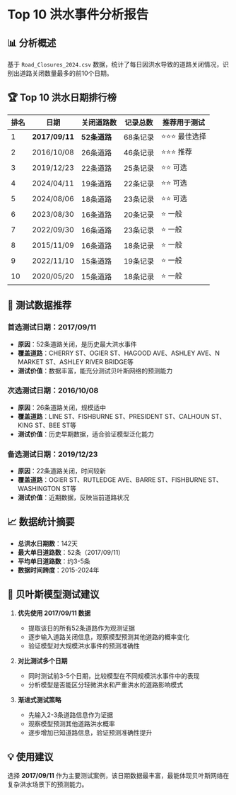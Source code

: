 # Top 10 洪水事件分析报告

## 📊 分析概述

基于 `Road_Closures_2024.csv` 数据，统计了每日因洪水导致的道路关闭情况，识别出道路关闭数量最多的前10个日期。

## 🏆 Top 10 洪水日期排行榜

| 排名 | 日期 | 关闭道路数 | 记录总数 | 推荐用于测试 |
|------|------|-----------|----------|-------------|
| 1 | **2017/09/11** | **52条道路** | 68条记录 | ⭐⭐⭐ 最佳选择 |
| 2 | 2016/10/08 | 26条道路 | 46条记录 | ⭐⭐⭐ 推荐 |
| 3 | 2019/12/23 | 22条道路 | 25条记录 | ⭐⭐ 可选 |
| 4 | 2024/04/11 | 19条道路 | 22条记录 | ⭐⭐ 可选 |
| 5 | 2024/08/06 | 18条道路 | 23条记录 | ⭐⭐ 可选 |
| 6 | 2023/08/30 | 16条道路 | 20条记录 | ⭐ 一般 |
| 7 | 2022/09/30 | 16条道路 | 23条记录 | ⭐ 一般 |
| 8 | 2015/11/09 | 16条道路 | 18条记录 | ⭐ 一般 |
| 9 | 2022/11/10 | 15条道路 | 19条记录 | ⭐ 一般 |
| 10 | 2020/05/20 | 15条道路 | 18条记录 | ⭐ 一般 |

## 🎯 测试数据推荐

### 首选测试日期：2017/09/11
- **原因**：52条道路关闭，是历史最大洪水事件
- **覆盖道路**：CHERRY ST、OGIER ST、HAGOOD AVE、ASHLEY AVE、N MARKET ST、ASHLEY RIVER BRIDGE等
- **测试价值**：数据丰富，能充分测试贝叶斯网络的预测能力

### 次选测试日期：2016/10/08  
- **原因**：26条道路关闭，规模适中
- **覆盖道路**：LINE ST、FISHBURNE ST、PRESIDENT ST、CALHOUN ST、KING ST、BEE ST等
- **测试价值**：历史早期数据，适合验证模型泛化能力

### 备选测试日期：2019/12/23
- **原因**：22条道路关闭，时间较新
- **覆盖道路**：OGIER ST、RUTLEDGE AVE、BARRE ST、FISHBURNE ST、WASHINGTON ST等
- **测试价值**：近期数据，反映当前道路状况

## 📈 数据统计摘要

- **总洪水日期数**：142天
- **最大单日道路数**：52条（2017/09/11）
- **平均单日道路数**：约3-5条
- **数据时间跨度**：2015-2024年

## 🧪 贝叶斯模型测试建议

1. **优先使用 2017/09/11 数据**
   - 提取该日的所有52条道路作为观测证据
   - 逐步输入道路关闭信息，观察模型预测其他道路的概率变化
   - 验证模型对大规模洪水事件的预测准确性

2. **对比测试多个日期**
   - 同时测试前3-5个日期，比较模型在不同规模洪水事件中的表现
   - 分析模型是否能区分轻微洪水和严重洪水的道路影响模式

3. **渐进式测试策略**
   - 先输入2-3条道路信息作为证据
   - 观察模型预测其他道路洪水概率
   - 逐步增加已知道路信息，验证预测准确性提升

## 💡 使用建议

选择 **2017/09/11** 作为主要测试案例，该日期数据最丰富，最能体现贝叶斯网络在复杂洪水场景下的预测能力。